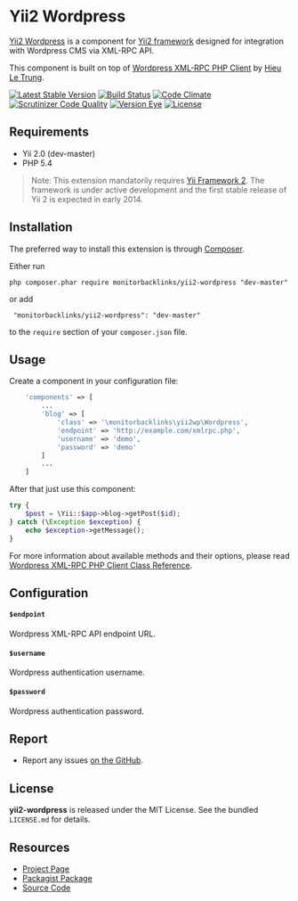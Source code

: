 Yii2 Wordpress
==============

[Yii2 Wordpress](http://monitorbacklinks.github.io/yii2-wordpress) is a component for [Yii2 framework](https://github.com/yiisoft/yii2) designed for integration with Wordpress CMS via XML-RPC API.

This component is built on top of [Wordpress XML-RPC PHP Client](https://github.com/letrunghieu/wordpress-xmlrpc-client) by [Hieu Le Trung](https://github.com/letrunghieu).

[![Latest Stable Version](https://poser.pugx.org/monitorbacklinks/yii2-wordpress/v/stable.svg)](https://packagist.org/packages/monitorbacklinks/yii2-wordpress)
[![Build Status](https://travis-ci.org/monitorbacklinks/yii2-wordpress.svg?branch=master)](https://travis-ci.org/monitorbacklinks/yii2-wordpress)
[![Code Climate](https://codeclimate.com/github/monitorbacklinks/yii2-wordpress.png)](https://codeclimate.com/github/monitorbacklinks/yii2-wordpress)
[![Scrutinizer Code Quality](https://scrutinizer-ci.com/g/monitorbacklinks/yii2-wordpress/badges/quality-score.png?b=master)](https://scrutinizer-ci.com/g/monitorbacklinks/yii2-wordpress/?branch=master)
[![Version Eye](https://www.versioneye.com/php/monitorbacklinks:yii2-wordpress/badge.svg)](https://www.versioneye.com/php/monitorbacklinks:yii2-wordpress)
[![License](https://poser.pugx.org/monitorbacklinks/yii2-wordpress/license.svg)](https://packagist.org/packages/monitorbacklinks/yii2-wordpress)

## Requirements

- Yii 2.0 (dev-master)
- PHP 5.4

> Note:
This extension mandatorily requires [Yii Framework 2](https://github.com/yiisoft/yii2).
The framework is under active development and the first stable release of Yii 2 is expected in early 2014.


## Installation

The preferred way to install this extension is through [Composer](http://getcomposer.org/).

Either run

``` php composer.phar require monitorbacklinks/yii2-wordpress "dev-master" ```

or add

``` "monitorbacklinks/yii2-wordpress": "dev-master"```

to the `require` section of your `composer.json` file.


## Usage

Create a component in your configuration file:

```php
    'components' => [
        ...
        'blog' => [
            'class' => '\monitorbacklinks\yii2wp\Wordpress',
            'endpoint' => 'http://example.com/xmlrpc.php',
            'username' => 'demo',
            'password' => 'demo'
        ]
        ...
    ]
```

After that just use this component:

```php
try {
    $post = \Yii::$app->blog->getPost($id);
} catch (\Exception $exception) {
    echo $exception->getMessage();
}
```

For more information about available methods and their options,
please read [Wordpress XML-RPC PHP Client Class Reference](http://letrunghieu.github.io/wordpress-xmlrpc-client/api/class-HieuLe.WordpressXmlrpcClient.WordpressClient.html).


## Configuration

#### `$endpoint`

Wordpress XML-RPC API endpoint URL.

#### `$username`

Wordpress authentication username.

#### `$password`

Wordpress authentication password.


## Report

- Report any issues [on the GitHub](https://github.com/monitorbacklinks/yii2-wordpress/issues).


## License

**yii2-wordpress** is released under the MIT License. See the bundled `LICENSE.md` for details.


## Resources

- [Project Page](http://monitorbacklinks.github.io/yii2-wordpress)
- [Packagist Package](https://packagist.org/packages/monitorbacklinks/yii2-wordpress)
- [Source Code](https://github.com/monitorbacklinks/yii2-wordpress)
